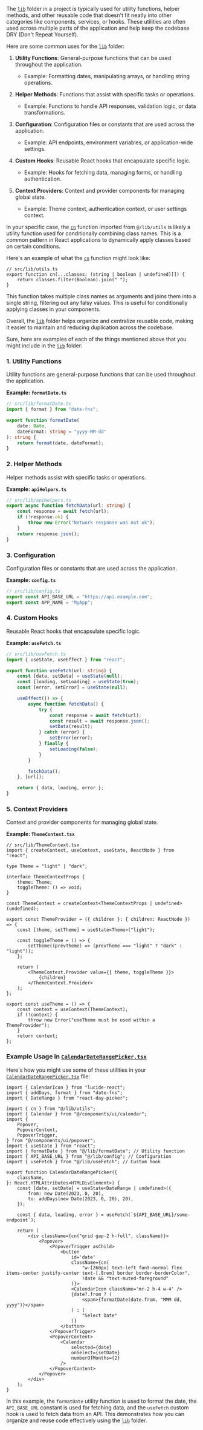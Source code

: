 The [`lib`](command:_github.copilot.openSymbolFromReferences?%5B%22%22%2C%5B%7B%22uri%22%3A%7B%22scheme%22%3A%22file%22%2C%22authority%22%3A%22%22%2C%22path%22%3A%22%2FUsers%2Fuser%2FDocuments%2Fprograms%2Ffrontend%2Fsrc%2Flib%2FCalendarDateRangePicker.tsx%22%2C%22query%22%3A%22%22%2C%22fragment%22%3A%22%22%7D%2C%22pos%22%3A%7B%22line%22%3A4%2C%22character%22%3A22%7D%7D%5D%2C%22612ff45e-a7dc-4e05-8283-6b03183a38ec%22%5D "Go to definition") folder in a project is typically used for utility functions, helper methods, and other reusable code that doesn't fit neatly into other categories like components, services, or hooks. These utilities are often used across multiple parts of the application and help keep the codebase DRY (Don't Repeat Yourself).

Here are some common uses for the [`lib`](command:_github.copilot.openSymbolFromReferences?%5B%22%22%2C%5B%7B%22uri%22%3A%7B%22scheme%22%3A%22file%22%2C%22authority%22%3A%22%22%2C%22path%22%3A%22%2FUsers%2Fuser%2FDocuments%2Fprograms%2Ffrontend%2Fsrc%2Flib%2FCalendarDateRangePicker.tsx%22%2C%22query%22%3A%22%22%2C%22fragment%22%3A%22%22%7D%2C%22pos%22%3A%7B%22line%22%3A4%2C%22character%22%3A22%7D%7D%5D%2C%22612ff45e-a7dc-4e05-8283-6b03183a38ec%22%5D "Go to definition") folder:

1. **Utility Functions**: General-purpose functions that can be used throughout the application.

   -  Example: Formatting dates, manipulating arrays, or handling string operations.

2. **Helper Methods**: Functions that assist with specific tasks or operations.

   -  Example: Functions to handle API responses, validation logic, or data transformations.

3. **Configuration**: Configuration files or constants that are used across the application.

   -  Example: API endpoints, environment variables, or application-wide settings.

4. **Custom Hooks**: Reusable React hooks that encapsulate specific logic.

   -  Example: Hooks for fetching data, managing forms, or handling authentication.

5. **Context Providers**: Context and provider components for managing global state.
   -  Example: Theme context, authentication context, or user settings context.

In your specific case, the [`cn`](command:_github.copilot.openSymbolFromReferences?%5B%22%22%2C%5B%7B%22uri%22%3A%7B%22scheme%22%3A%22file%22%2C%22authority%22%3A%22%22%2C%22path%22%3A%22%2FUsers%2Fuser%2FDocuments%2Fprograms%2Ffrontend%2Fsrc%2Flib%2FCalendarDateRangePicker.tsx%22%2C%22query%22%3A%22%22%2C%22fragment%22%3A%22%22%7D%2C%22pos%22%3A%7B%22line%22%3A4%2C%22character%22%3A9%7D%7D%5D%2C%22612ff45e-a7dc-4e05-8283-6b03183a38ec%22%5D "Go to definition") function imported from `@/lib/utils` is likely a utility function used for conditionally combining class names. This is a common pattern in React applications to dynamically apply classes based on certain conditions.

Here's an example of what the [`cn`](command:_github.copilot.openSymbolFromReferences?%5B%22%22%2C%5B%7B%22uri%22%3A%7B%22scheme%22%3A%22file%22%2C%22authority%22%3A%22%22%2C%22path%22%3A%22%2FUsers%2Fuser%2FDocuments%2Fprograms%2Ffrontend%2Fsrc%2Flib%2FCalendarDateRangePicker.tsx%22%2C%22query%22%3A%22%22%2C%22fragment%22%3A%22%22%7D%2C%22pos%22%3A%7B%22line%22%3A4%2C%22character%22%3A9%7D%7D%5D%2C%22612ff45e-a7dc-4e05-8283-6b03183a38ec%22%5D "Go to definition") function might look like:

```tsx
// src/lib/utils.ts
export function cn(...classes: (string | boolean | undefined)[]) {
	return classes.filter(Boolean).join(" ");
}
```

This function takes multiple class names as arguments and joins them into a single string, filtering out any falsy values. This is useful for conditionally applying classes in your components.

Overall, the [`lib`](command:_github.copilot.openSymbolFromReferences?%5B%22%22%2C%5B%7B%22uri%22%3A%7B%22scheme%22%3A%22file%22%2C%22authority%22%3A%22%22%2C%22path%22%3A%22%2FUsers%2Fuser%2FDocuments%2Fprograms%2Ffrontend%2Fsrc%2Flib%2FCalendarDateRangePicker.tsx%22%2C%22query%22%3A%22%22%2C%22fragment%22%3A%22%22%7D%2C%22pos%22%3A%7B%22line%22%3A4%2C%22character%22%3A22%7D%7D%5D%2C%22612ff45e-a7dc-4e05-8283-6b03183a38ec%22%5D "Go to definition") folder helps organize and centralize reusable code, making it easier to maintain and reducing duplication across the codebase.

Sure, here are examples of each of the things mentioned above that you might include in the [`lib`](command:_github.copilot.openSymbolFromReferences?%5B%22%22%2C%5B%7B%22uri%22%3A%7B%22scheme%22%3A%22file%22%2C%22authority%22%3A%22%22%2C%22path%22%3A%22%2FUsers%2Fuser%2FDocuments%2Fprograms%2Ffrontend%2Fsrc%2Flib%2FCalendarDateRangePicker.tsx%22%2C%22query%22%3A%22%22%2C%22fragment%22%3A%22%22%7D%2C%22pos%22%3A%7B%22line%22%3A4%2C%22character%22%3A22%7D%7D%5D%2C%22164eea6d-cc3b-43c8-8a3c-2aefdc3b9f78%22%5D "Go to definition") folder:

### 1. Utility Functions

Utility functions are general-purpose functions that can be used throughout the application.

**Example: `formatDate.ts`**

```typescript
// src/lib/formatDate.ts
import { format } from "date-fns";

export function formatDate(
	date: Date,
	dateFormat: string = "yyyy-MM-dd"
): string {
	return format(date, dateFormat);
}
```

### 2. Helper Methods

Helper methods assist with specific tasks or operations.

**Example: `apiHelpers.ts`**

```typescript
// src/lib/apiHelpers.ts
export async function fetchData(url: string) {
	const response = await fetch(url);
	if (!response.ok) {
		throw new Error("Network response was not ok");
	}
	return response.json();
}
```

### 3. Configuration

Configuration files or constants that are used across the application.

**Example: `config.ts`**

```typescript
// src/lib/config.ts
export const API_BASE_URL = "https://api.example.com";
export const APP_NAME = "MyApp";
```

### 4. Custom Hooks

Reusable React hooks that encapsulate specific logic.

**Example: `useFetch.ts`**

```typescript
// src/lib/useFetch.ts
import { useState, useEffect } from "react";

export function useFetch(url: string) {
	const [data, setData] = useState(null);
	const [loading, setLoading] = useState(true);
	const [error, setError] = useState(null);

	useEffect(() => {
		async function fetchData() {
			try {
				const response = await fetch(url);
				const result = await response.json();
				setData(result);
			} catch (error) {
				setError(error);
			} finally {
				setLoading(false);
			}
		}

		fetchData();
	}, [url]);

	return { data, loading, error };
}
```

### 5. Context Providers

Context and provider components for managing global state.

**Example: `ThemeContext.tsx`**

```tsx
// src/lib/ThemeContext.tsx
import { createContext, useContext, useState, ReactNode } from "react";

type Theme = "light" | "dark";

interface ThemeContextProps {
	theme: Theme;
	toggleTheme: () => void;
}

const ThemeContext = createContext<ThemeContextProps | undefined>(undefined);

export const ThemeProvider = ({ children }: { children: ReactNode }) => {
	const [theme, setTheme] = useState<Theme>("light");

	const toggleTheme = () => {
		setTheme((prevTheme) => (prevTheme === "light" ? "dark" : "light"));
	};

	return (
		<ThemeContext.Provider value={{ theme, toggleTheme }}>
			{children}
		</ThemeContext.Provider>
	);
};

export const useTheme = () => {
	const context = useContext(ThemeContext);
	if (!context) {
		throw new Error("useTheme must be used within a ThemeProvider");
	}
	return context;
};
```

### Example Usage in [`CalendarDateRangePicker.tsx`](command:_github.copilot.openRelativePath?%5B%7B%22scheme%22%3A%22file%22%2C%22authority%22%3A%22%22%2C%22path%22%3A%22%2FUsers%2Fuser%2FDocuments%2Fprograms%2Ffrontend%2Fsrc%2Flib%2FCalendarDateRangePicker.tsx%22%2C%22query%22%3A%22%22%2C%22fragment%22%3A%22%22%7D%2C%22164eea6d-cc3b-43c8-8a3c-2aefdc3b9f78%22%5D "/Users/user/Documents/programs/frontend/src/lib/CalendarDateRangePicker.tsx")

Here's how you might use some of these utilities in your [`CalendarDateRangePicker.tsx`](command:_github.copilot.openRelativePath?%5B%7B%22scheme%22%3A%22file%22%2C%22authority%22%3A%22%22%2C%22path%22%3A%22%2FUsers%2Fuser%2FDocuments%2Fprograms%2Ffrontend%2Fsrc%2Flib%2FCalendarDateRangePicker.tsx%22%2C%22query%22%3A%22%22%2C%22fragment%22%3A%22%22%7D%2C%22164eea6d-cc3b-43c8-8a3c-2aefdc3b9f78%22%5D "/Users/user/Documents/programs/frontend/src/lib/CalendarDateRangePicker.tsx") file:

```tsx
import { CalendarIcon } from "lucide-react";
import { addDays, format } from "date-fns";
import { DateRange } from "react-day-picker";

import { cn } from "@/lib/utils";
import { Calendar } from "@/components/ui/calendar";
import {
	Popover,
	PopoverContent,
	PopoverTrigger,
} from "@/components/ui/popover";
import { useState } from "react";
import { formatDate } from "@/lib/formatDate"; // Utility function
import { API_BASE_URL } from "@/lib/config"; // Configuration
import { useFetch } from "@/lib/useFetch"; // Custom hook

export function CalendarDateRangePicker({
	className,
}: React.HTMLAttributes<HTMLDivElement>) {
	const [date, setDate] = useState<DateRange | undefined>({
		from: new Date(2023, 0, 20),
		to: addDays(new Date(2023, 0, 20), 20),
	});

	const { data, loading, error } = useFetch(`${API_BASE_URL}/some-endpoint`);

	return (
		<div className={cn("grid gap-2 h-full", className)}>
			<Popover>
				<PopoverTrigger asChild>
					<button
						id='date'
						className={cn(
							"w-[260px] text-left font-normal flex items-center justify-center text-[.8rem] border border-borderColor",
							!date && "text-muted-foreground"
						)}>
						<CalendarIcon className='mr-2 h-4 w-4' />
						{date?.from ? (
							<span>{formatDate(date.from, "MMM dd, yyyy")}</span>
						) : (
							"Select Date"
						)}
					</button>
				</PopoverTrigger>
				<PopoverContent>
					<Calendar
						selected={date}
						onSelect={setDate}
						numberOfMonths={2}
					/>
				</PopoverContent>
			</Popover>
		</div>
	);
}
```

In this example, the `formatDate` utility function is used to format the date, the `API_BASE_URL` constant is used for fetching data, and the `useFetch` custom hook is used to fetch data from an API. This demonstrates how you can organize and reuse code effectively using the [`lib`](command:_github.copilot.openSymbolFromReferences?%5B%22%22%2C%5B%7B%22uri%22%3A%7B%22scheme%22%3A%22file%22%2C%22authority%22%3A%22%22%2C%22path%22%3A%22%2FUsers%2Fuser%2FDocuments%2Fprograms%2Ffrontend%2Fsrc%2Flib%2FCalendarDateRangePicker.tsx%22%2C%22query%22%3A%22%22%2C%22fragment%22%3A%22%22%7D%2C%22pos%22%3A%7B%22line%22%3A4%2C%22character%22%3A22%7D%7D%5D%2C%22164eea6d-cc3b-43c8-8a3c-2aefdc3b9f78%22%5D "Go to definition") folder.
